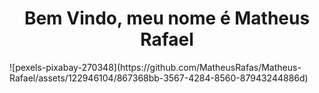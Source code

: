 <h1 align = "center"> <strong> Bem Vindo, meu nome é Matheus Rafael </strong> </h1>
![pexels-pixabay-270348](https://github.com/MatheusRafas/Matheus-Rafael/assets/122946104/867368bb-3567-4284-8560-87943244886d)

